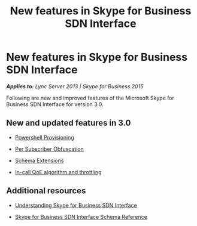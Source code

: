 ﻿---
title: New features in Skype for Business SDN Interface
TOCTitle: New features in Skype for Business SDN Interface
ms:assetid: a0ef6ad8-c0a2-425f-b236-dc4907efa22b
ms:mtpsurl: https://msdn.microsoft.com/en-us/library/Dn785195(v=office.16)
ms:contentKeyID: 65258660
ms.date: 02/28/2017
mtps_version: v=office.16
---

# New features in Skype for Business SDN Interface


_**Applies to:** Lync Server 2013 | Skype for Business 2015_

Following are new and improved features of the Microsoft Skype for Business SDN Interface for version 3.0.

## New and updated features in 3.0

  - [Powershell Provisioning](powershell-provisioning.md)

  - [Per Subscriber Obfuscation](per-subscriber-obfuscation.md)

  - [Schema Extensions](schema-extensions.md)

  - [In-call QoE algorithm and throttling](in-call-qoe-algorithm-and-throttling.md)

## Additional resources

  - [Understanding Skype for Business SDN Interface](understanding-skype-for-business-sdn-interface.md)

  - [Skype for Business SDN Interface Schema Reference](skype-for-business-sdn-interface-schema-reference.md)

